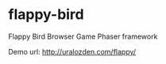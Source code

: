flappy-bird
===========

Flappy Bird Browser Game Phaser framework


Demo url: http://uralozden.com/flappy/